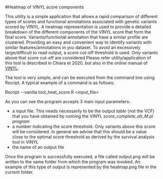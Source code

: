 #Heatmap of VINYL score components

This utility is a simple application that allows a rapid comparison of different types of scores and functional annotations associated with genetic variants scored by VINYL. A heatmap representation is used to provide a detailed breakdown of the different components of the VINYL score that form the final score.
Variants/functional annotation that have a similar profile are clustered. Providing an easy and convenient way to identify variants with similar features/annotations in you dataset. To avoid an excessively large/difficult to read output, a score cut-off threshold is used. Only variants above that score cut-off are considered
Please refer utility/application of this tool is described in Chiara et 2020, but also in the online manual of [VINYL](http://90.147.75.93/galaxy/static/manual/,"Manual").

The tool is very simple, and can be executed from the command line using Rscript. A typical example of a command is as follows:

Rscript --vanilla tool_heat_score.R <input_file> <numberToCompare> <outfile>

As you can see the program accepts 3 main input parameters:

* a input file. This needs necessarily to be the output *table* (not the VCF) that you have obtained by running the VINYL *score_complete_alt_M.pl program*
* a number indicating the score threshold. Only variants above this score will be considered. In general we advise that this should be a value close to the optimal score threshold as derived by the survival analysis tool in VINYL 
* the name of an output file

Once the program is successfully executed, a file called output.png will be written to the same folder from which the program was invoked. An example of this type of output is represented by the heatmap.png file in the current folder.
